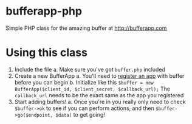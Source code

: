 bufferapp-php
=============

Simple PHP class for the amazing buffer at http://bufferapp.com

# Using this class

1. Include the file
	a. Make sure you've got `buffer.php` included
2. Create a new BufferApp
	a. You'll need to [register an app](http://bufferapp.com/developers/api) with buffer before you can begin
	b. Initialize like this `$buffer = new BufferApp($client_id, $client_secret, $callback_url);` The `callback_url` needs to be the exact same as the app you registered
3. Start adding buffers!
	a. Once you're in you really only need to check `$buffer->ok` to see if you can perform actions, and then `$buffer->go($endpoint, $data)` to get going!